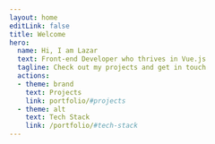 ```yaml
---
layout: home
editLink: false
title: Welcome
hero:
  name: Hi, I am Lazar
  text: Front-end Developer who thrives in Vue.js
  tagline: Check out my projects and get in touch
  actions:
  - theme: brand
    text: Projects
    link: portfolio/#projects
  - theme: alt
    text: Tech Stack
    link: /portfolio/#tech-stack
---
```

